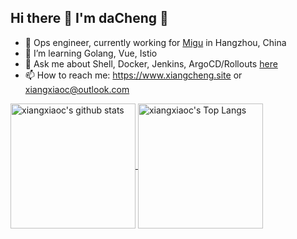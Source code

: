 ## Hi there 👋 I'm daCheng 🍊

<!--
**xiangxiaoc/xiangxiaoc** is a ✨ _special_ ✨ repository because its `README.md` (this file) appears on your GitHub profile.

Here are some ideas to get you started:

- 🔭 I’m currently working on ...
- 🌱 I’m currently learning ...
- 👯 I’m looking to collaborate on ...
- 🤔 I’m looking for help with ...
- 💬 Ask me about ...
- 📫 How to reach me: ...
- 😄 Pronouns: ...
- ⚡ Fun fact: ...
-->

- 🔧 Ops engineer, currently working for [Migu](https://www.migu.cn/about.html) in Hangzhou, China
- 🌱 I’m learning Golang, Vue, Istio 
- 💬 Ask me about Shell, Docker, Jenkins, ArgoCD/Rollouts [here](https://github.com/xiangxiaoc/xiangxiaoc/issues)
- 📫 How to reach me: https://www.xiangcheng.site or xiangxiaoc@outlook.com

<!--BGN_SECTION:github-readme-stats-->
<a href="https://github.com/anuraghazra/github-readme-stats" target="_blank">
  <img height="200" align="center" src="https://github-readme-stats.vercel.app/api?username=xiangxiaoc&count_private=true&show_icons=true" alt="xiangxiaoc's github stats" />
</a>
<a href="https://github.com/anuraghazra/github-readme-stats" target="_blank">
  <img height="200" align="center" src="https://github-readme-stats.vercel.app/api/top-langs/?username=xiangxiaoc&layout=donut" alt="xiangxiaoc's Top Langs" />
</a>
<!--END_SECTION:github-readme-stats-->


